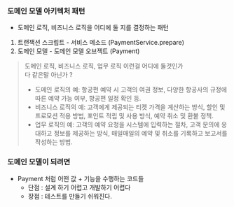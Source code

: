 ### 도메인 모델 아키텍처 패턴
- 도메인 로직, 비즈니스 로직을 어디에 둘 지를 결정하는 패턴

1. 트랜잭션 스크립트 - 서비스 메소드 (PaymentService.prepare)
2. 도메인 모델 - 도메인 모델 오브젝트 (Payment)

> 도메인 로직, 비즈니스 로직, 업무 로직 이런걸 어디에 둘것인가 <br/> 
> 다 같은말 아닌가 ? <br/>
> - 도메인 로직의 예: 항공편 예약 시 고객의 여권 정보, 다양한 항공사의 규정에 따른 예약 가능 여부, 항공편 일정 확인 등.
> - 비즈니스 로직의 예: 고객에게 제공되는 티켓 가격을 계산하는 방식, 할인 및 프로모션 적용 방법, 포인트 적립 및 사용 방식, 예약 취소 및 환불 정책.
> - 업무 로직의 예: 고객의 예약 요청을 시스템에 입력하는 절차, 고객 문의에 응대하고 정보를 제공하는 방식, 매일매일의 예약 및 취소를 기록하고 보고서를 작성하는 방법.

### 도메인 모델이 되려면
- Payment 처럼 어떤 값 + 기능을 수행하는 코드들
  - 단점 : 설계 하기 어렵고 개발하기 어렵다
  - 장점 : 테스트를 만들기 쉬워진다.